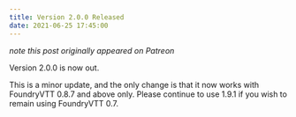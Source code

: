 ```yaml
---
title: Version 2.0.0 Released
date: 2021-06-25 17:45:00
---
```


*note this post originally appeared on Patreon*

Version 2.0.0 is now out.

This is a minor update, and the only change is that it now works with FoundryVTT 0.8.7 and above only. Please continue to use 1.9.1 if you wish to remain using FoundryVTT 0.7.
